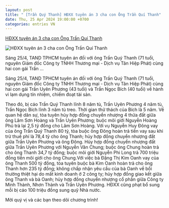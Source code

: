 ```yaml
---
layout: post
title: " [Trần Quý Thanh] HĐXX tuyên án 3 cha con Ông Trần Quí Thanh"
date: Thu, 25 Apr 2024 19:00:00 +0700
categories: entries VN
---
```

[HĐXX tuyên án 3 cha con Ông Trần Quí Thanh](https://quochoitv.vn/hdxx-tuyen-an-3-cha-con-ong-tran-qui-thanh-219794.htm)

![HĐXX tuyên án 3 cha con Ông Trần Quí Thanh](https://cloudvodqh.tek4tv.vn//attach/crawler/2024/04/25/abc69ad6-28d5-4e54-a46c-bcd7f1db1017-623.jpg)

Sáng 25/4, TAND TPHCM tuyên án đối với ông Trần Quý Thanh (71 tuổi, nguyên Giám đốc Công ty TNHH Thương mại - Dịch vụ Tân Hiệp Phát) cùng hai con gái Trần ...

Sáng 25/4, TAND TPHCM tuyên án đối với ông Trần Quý Thanh (71 tuổi, nguyên Giám đốc Công ty TNHH Thương mại - Dịch vụ Tân Hiệp Phát) cùng hai con gái Trần Uyên Phương (43 tuổi) và Trần Ngọc Bích (40 tuổi) về hành vi lạm dụng tín nhiệm, chiếm đoạt tài sản.

Theo đó, bị cáo Trần Quý Thanh lĩnh 8 năm tù, Trần Uyên Phương 4 năm tù, Trần Ngọc Bích lĩnh 3 năm tù treo. Thời gian thử thách của Bích là 5 năm. Về quan hệ dân sự, tòa tuyên hủy hợp đồng chuyển nhượng 4 thửa đất giữa ông Lâm Sơn Hoàng và Trần Uyên Phương; buộc môi giới Nguyễn Hoàng Phú trả lại 2,5 tỷ đồng cho Lâm Sơn Hoàng. Với vụ Nguyễn Huy Đông vay của ông Trần Quý Thanh 80 tỷ, tòa buộc ông Đông hoàn trả tiền vay sau khi trừ thuế phí là 78,4 tỷ cho ông Thanh; hủy hợp đồng chuyển nhượng đất giữa Trần Uyên Phương và ông Đông. Hủy hợp đồng chuyển nhượng đất giữa Trần Uyên Phương với Nguyễn Văn Chung; buộc ông Chung hoàn trả cho ông Thanh 34,7 tỷ đồng; buộc môi giới Nguyễn Phi Long trả 700 triệu đồng tiền môi giới cho ông Chung.Với việc bà Đặng Thị Kim Oanh vay của ông Thanh 500 tỷ đồng, tòa tuyên buộc bà Kim Oanh hoàn trả cho ông Thanh hơn 235 tỷ đồng; không chấp nhận yêu cầu của bà Oanh về bồi thường thiệt hại do mất kinh doanh ở 2 công ty; hủy hợp đồng giao kết giữa ông Thanh và bà Oanh; hủy hợp đồng chuyển nhượng cổ phần giữa Công ty Minh Thành, Nhơn Thành và Trần Uyên Phương. HĐXX cũng phạt bổ sung mỗi bị cáo 100 triệu đồng sung quỹ Nhà nước.

Mời quý vị và các bạn theo dõi chương trình!

